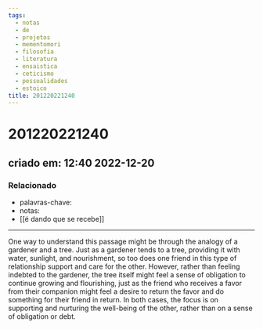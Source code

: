 ```yaml
---
tags:
  - notas
  - de
  - projetos
  - mementomori
  - filosofia
  - literatura
  - ensaistica
  - ceticismo
  - pessoalidades
  - estoico
title: 201220221240
---
```


# 201220221240

## criado em: 12:40 2022-12-20

### Relacionado

- palavras-chave: 
- notas: 
- [[é dando que se recebe]]
---

One way to understand this passage might be through the analogy of a gardener and a tree. Just as a gardener tends to a tree, providing it with water, sunlight, and nourishment, so too does one friend in this type of relationship support and care for the other. However, rather than feeling indebted to the gardener, the tree itself might feel a sense of obligation to continue growing and flourishing, just as the friend who receives a favor from their companion might feel a desire to return the favor and do something for their friend in return. In both cases, the focus is on supporting and nurturing the well-being of the other, rather than on a sense of obligation or debt.
